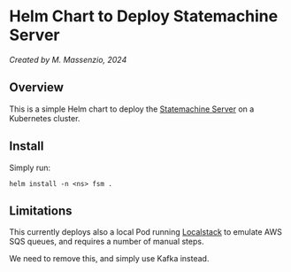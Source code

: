 # Helm Chart to Deploy Statemachine Server

*Created by M. Massenzio, 2024*

## Overview

This is a simple Helm chart to deploy the [Statemachine Server](https://github.com/massenz/go-statemachine) on a Kubernetes cluster.

## Install

Simply run:

```shell
helm install -n <ns> fsm .
```

## Limitations

This currently deploys also a local Pod running [Localstack](#) to emulate AWS SQS queues, and requires a number of manual steps.

We need to remove this, and simply use Kafka instead.
